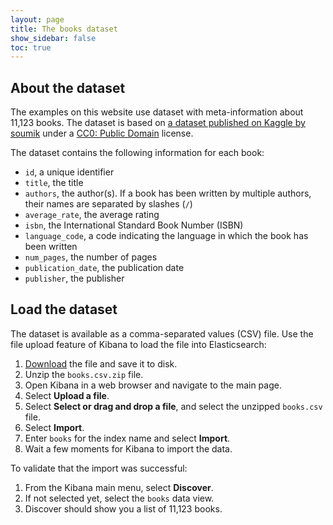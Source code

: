 ```yaml
---
layout: page
title: The books dataset
show_sidebar: false
toc: true
---
```


## About the dataset

The examples on this website use dataset with meta-information about 11,123 books. The dataset is based on [a dataset published on Kaggle by soumik](https://link.es24h.com/20c1) under a [CC0: Public Domain](https://link.es24h.com/dd41) license.

The dataset contains the following information for each book:
* `id`, a unique identifier
* `title`, the title
* `authors`, the author(s). If a book has been written by multiple authors, their names are separated by slashes (`/`)
* `average_rate`, the average rating
* `isbn`, the International Standard Book Number (ISBN)
* `language_code`, a code indicating the language in which the book has been written
* `num_pages`, the number of pages
* `publication_date`, the publication date
* `publisher`, the publisher

## Load the dataset

The dataset is available as a comma-separated values (CSV) file. Use the file upload feature of Kibana to load the file into Elasticsearch:

1. [Download](https://link.es24h.com/7c2a) the file and save it to disk.
1. Unzip the `books.csv.zip` file.
1. Open Kibana in a web browser and navigate to the main page.
1. Select **Upload a file**.
1. Select **Select or drag and drop a file**, and select the unzipped `books.csv` file.
1. Select **Import**.
1. Enter `books` for the index name and select **Import**.
1. Wait a few moments for Kibana to import the data.

To validate that the import was successful:

1. From the Kibana main menu, select **Discover**.
1. If not selected yet, select the `books` data view.
1. Discover should show you a list of 11,123 books.